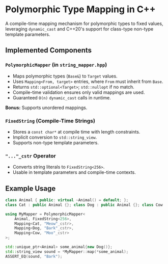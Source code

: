 # Polymorphic Type Mapping in C++

A compile-time mapping mechanism for polymorphic types to fixed values, leveraging `dynamic_cast` and C++20's support for class-type non-type template parameters.

## Implemented Components

### `PolymorphicMapper` (in `string_mapper.hpp`)
- Maps polymorphic types (`Base&`) to `Target` values.
- Uses `Mapping<From, target>` entries, where `From` must inherit from `Base`.
- Returns `std::optional<Target>`; `std::nullopt` if no match.
- Compile-time validation ensures only valid mappings are used.
- Guaranteed `O(n)` `dynamic_cast` calls in runtime.

**Bonus:** Supports unordered mappings.

### `FixedString` (Compile-Time Strings)
- Stores a `const char*` at compile time with length constraints.
- Implicit conversion to `std::string_view`.
- Supports non-type template parameters.

### `"..."_cstr` Operator
- Converts string literals to `FixedString<256>`.
- Usable in template parameters and compile-time contexts.

## Example Usage
```cpp
class Animal { public: virtual ~Animal() = default; };
class Cat : public Animal {}; class Dog : public Animal {}; class Cow : public Animal {};

using MyMapper = PolymorphicMapper<
    Animal, FixedString<256>,
    Mapping<Cat, "Meow"_cstr>,
    Mapping<Dog, "Bark"_cstr>,
    Mapping<Cow, "Moo"_cstr>
>;

std::unique_ptr<Animal> some_animal{new Dog()};
std::string_view sound = *MyMapper::map(*some_animal);
ASSERT_EQ(sound, "Bark");
```
